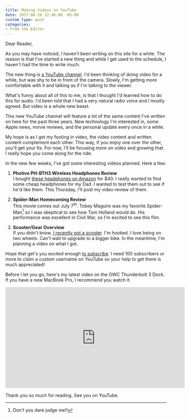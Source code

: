 ```yaml
---
title: Making Videos on YouTube
date: 2017-06-26 12:46:00 -05:00
custom_type: post
categories:
- From the Editor
---
```


Dear Reader,

As you may have noticed, I haven't been writing on this site for a while. The reason is that I've started a new thing and while I get used to the schedule, I haven't had the time to write much.

The new thing is [a YouTube channel](https://www.youtube.com/channel/UC1IRnf7JYYUkWqPO8wx_QNQ). I'd been thinking of doing video for a while, but was shy to be in front of the camera. Slowly, I'm getting more comfortable with it and talking as if I'm talking to the viewer.

What's funny about all of this to me, is that I thought I'd learned how to do this for audio. I'd been told that I had a very natural radio voice and I mostly agreed. But video is a whole new beast.

This new YouTube channel will feature a lot of the same content I've written on here for the past three years. New technology I'm interested in, some Apple news, movie reviews, and the personal update every once in a while.

My hope is as I get my footing in video, the video content and written content complement each other. This way, if you enjoy one over the other, you'll get your fix. For now, I'll be focusing more on video and growing that. I really hope you come along for the ride.

In the new few weeks, I've got some interesting videos planned. Here a few:

1. **Photive PH-BTH3 Wireless Headphones Review**  
I bought [these headphones on Amazon](http://amzn.to/2tXHv2G) for $40. I really wanted to find some cheap headphones for my Dad. I wanted to test them out to see if he'd like them. This Thursday, I'll post my video review of them.

2. **Spider-Man Homecoming Review**   
This movie comes out July 7<sup>th</sup>. Tobey Maguire was my favorite Spider-Man[^man] so I was skeptical to see how Tom Holland would do. His performance was excellent in Civil War, so I'm excited to see this film.

3. **Scooter/Gear Overview**   
If you didn't know, [I recently got a scooter](https://www.instagram.com/p/BULROQXjb1p/?taken-by=smithtimmytim). I'm hooked. I love being on two wheels. Can't wait to upgrade to a bigger bike. In the meantime, I'm planning a video on what I got.

Hope that get's you excited enough [to subscribe](https://www.youtube.com/channel/UC1IRnf7JYYUkWqPO8wx_QNQ). I need 100 subscribers or more to claim a custom username on YouTube so your help to get there is much appreciated!

Before I let you go, here's my latest video on the OWC Thunderbolt 3 Dock. If you have a new MacBook Pro, I recommend you watch it.

<div class="iframe-container"><iframe width="560" height="315" src="https://www.youtube.com/embed/-bn9r6ykY0Y" frameborder="0" allowfullscreen></iframe></div>

Thank you so much for reading. See you on YouTube.

[^man]: Don't you dare judge me!!
